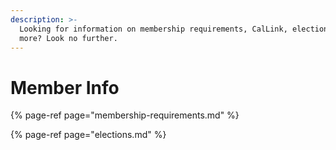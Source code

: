 ```yaml
---
description: >-
  Looking for information on membership requirements, CalLink, elections, or
  more? Look no further.
---
```


# Member Info

{% page-ref page="membership-requirements.md" %}

{% page-ref page="elections.md" %}





